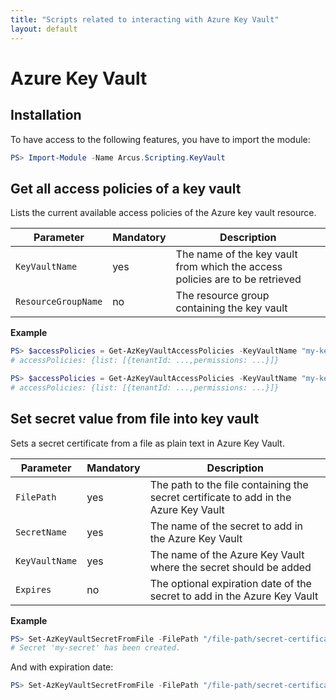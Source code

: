 ```yaml
---
title: "Scripts related to interacting with Azure Key Vault"
layout: default
---
```


# Azure Key Vault

## Installation

To have access to the following features, you have to import the module:

```powershell
PS> Import-Module -Name Arcus.Scripting.KeyVault
```

## Get all access policies of a key vault

Lists the current available access policies of the Azure key vault resource.

| Parameter           | Mandatory | Description                                                                  |
| ------------------- | --------- | ---------------------------------------------------------------------------- |
| `KeyVaultName`      | yes       | The name of the key vault from which the access policies are to be retrieved |
| `ResourceGroupName` | no        | The resource group containing the key vault                                  |

**Example**

```powershell
PS> $accessPolicies = Get-AzKeyVaultAccessPolicies -KeyVaultName "my-key-vault"
# accessPolicies: {list: [{tenantId: ...,permissions: ...}]}
```

```powershell
PS> $accessPolicies = Get-AzKeyVaultAccessPolicies -KeyVaultName "my-key-vault" -ResourceGroupName "my-resouce-group"
# accessPolicies: {list: [{tenantId: ...,permissions: ...}]}
```

## Set secret value from file into key vault

Sets a secret certificate from a file as plain text in Azure Key Vault.

| Parameter      | Mandatory | Description                                                                          |
| -------------- | --------- | ------------------------------------------------------------------------------------ |
| `FilePath`	 | yes       | The path to the file containing the secret certificate to add in the Azure Key Vault |
| `SecretName`   | yes       | The name of the secret to add in the Azure Key Vault                                 |
| `KeyVaultName` | yes       | The name of the Azure Key Vault where the secret should be added                     |
| `Expires`     | no        | The optional expiration date of the secret to add in the Azure Key Vault             |

**Example**
```powershell
PS> Set-AzKeyVaultSecretFromFile -FilePath "/file-path/secret-certificate.pfx" -SecretName "my-secret" -KeyVaultName "my-key-vault"
# Secret 'my-secret' has been created.
```

And with expiration date:
```powershell
PS> Set-AzKeyVaultSecretFromFile -FilePath "/file-path/secret-certificate.pfx" -SecretName "my-secret" -Expires [Datetime]::ParseExact('07/15/2019', 'MM/dd/yyyy', $null) -KeyVaultName "my-key-vault" -KeyVaultName "my-key-vault"
```

